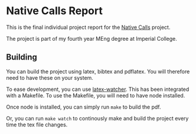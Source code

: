 # Native Calls Report

This is the final individual project report for the [Native Calls](https://github.com/meltuhamy/native-calls) project.

The project is part of my fourth year MEng degree at Imperial College.

## Building

You can build the project using latex, bibtex and pdflatex. You will therefore need to have these on your system.

To ease development, you can use [latex-watcher](https://github.com/meltuhamy/latex-watcher). This has been integrated with a Makefile. To use the Makefile, you will need to have node installed. 

Once node is installed, you can simply run ```make``` to build the pdf.

Or, you can run ```make watch``` to continously make and build the project every time the tex file changes.